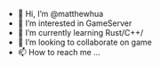 - 👋 Hi, I’m @matthewhua
- 👀 I’m interested in GameServer 
- 🌱 I’m currently learning Rust/C++/
- 💞️ I’m looking to collaborate on game
- 📫 How to reach me ...

<!---
matthewhua/matthewhua is a ✨ special ✨ repository because its `README.md` (this file) appears on your GitHub profile.
You can click the Preview link to take a look at your changes.
--->
